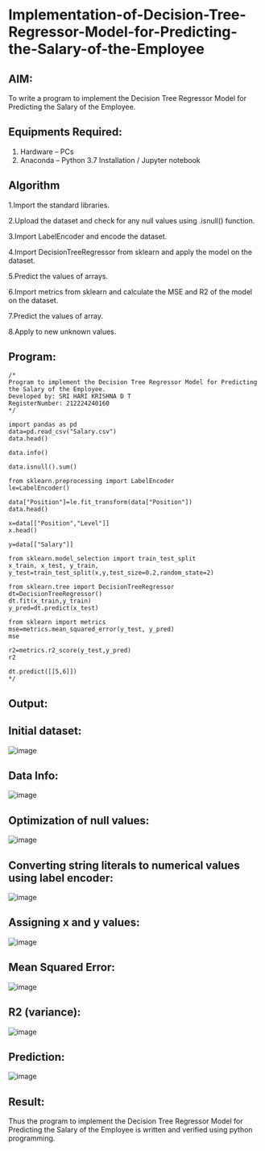 # Implementation-of-Decision-Tree-Regressor-Model-for-Predicting-the-Salary-of-the-Employee

## AIM:
To write a program to implement the Decision Tree Regressor Model for Predicting the Salary of the Employee.

## Equipments Required:
1. Hardware – PCs
2. Anaconda – Python 3.7 Installation / Jupyter notebook

## Algorithm
1.Import the standard libraries.

2.Upload the dataset and check for any null values using .isnull() function.

3.Import LabelEncoder and encode the dataset.

4.Import DecisionTreeRegressor from sklearn and apply the model on the dataset.

5.Predict the values of arrays.

6.Import metrics from sklearn and calculate the MSE and R2 of the model on the dataset.

7.Predict the values of array.

8.Apply to new unknown values.

## Program:
```
/*
Program to implement the Decision Tree Regressor Model for Predicting the Salary of the Employee.
Developed by: SRI HARI KRISHNA D T
RegisterNumber: 212224240160
*/

import pandas as pd
data=pd.read_csv("Salary.csv")
data.head()

data.info()

data.isnull().sum()

from sklearn.preprocessing import LabelEncoder
le=LabelEncoder()

data["Position"]=le.fit_transform(data["Position"])
data.head()

x=data[["Position","Level"]]
x.head()

y=data[["Salary"]]

from sklearn.model_selection import train_test_split
x_train, x_test, y_train, y_test=train_test_split(x,y,test_size=0.2,random_state=2)

from sklearn.tree import DecisionTreeRegressor
dt=DecisionTreeRegressor()
dt.fit(x_train,y_train)
y_pred=dt.predict(x_test)

from sklearn import metrics
mse=metrics.mean_squared_error(y_test, y_pred)
mse

r2=metrics.r2_score(y_test,y_pred)
r2

dt.predict([[5,6]])
*/
```

## Output:
## Initial dataset:

![image](https://github.com/user-attachments/assets/d31e029d-f2fe-4633-864d-decdf53d2ed5)

## Data Info:

![image](https://github.com/user-attachments/assets/704650b0-69e6-4f40-a70e-db3c8292b074)

## Optimization of null values:

![image](https://github.com/user-attachments/assets/ce8441e6-fb64-47ae-a705-cbad79e38704)

## Converting string literals to numerical values using label encoder:

![image](https://github.com/user-attachments/assets/3eb94f42-a2c1-439a-aae0-0575f961fa7a)

## Assigning x and y values:

![image](https://github.com/user-attachments/assets/558edc79-2351-448c-9fa4-0281ed132296)

## Mean Squared Error:

![image](https://github.com/user-attachments/assets/150ef377-e74f-4cd5-89af-13a541206469)

## R2 (variance):

![image](https://github.com/user-attachments/assets/53fdc5da-9843-4a92-830d-c2d7dbe5e764)

## Prediction:

![image](https://github.com/user-attachments/assets/9f729dbb-9fad-4b2c-b28c-b5932ff51071)


## Result:
Thus the program to implement the Decision Tree Regressor Model for Predicting the Salary of the Employee is written and verified using python programming.
